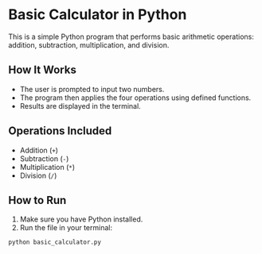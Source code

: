 # Basic Calculator in Python

This is a simple Python program that performs basic arithmetic operations: addition, subtraction, multiplication, and division.

## How It Works

- The user is prompted to input two numbers.
- The program then applies the four operations using defined functions.
- Results are displayed in the terminal.

## Operations Included

- Addition (`+`)
- Subtraction (`-`)
- Multiplication (`*`)
- Division (`/`)

## How to Run

1. Make sure you have Python installed.
2. Run the file in your terminal:

```bash
python basic_calculator.py
